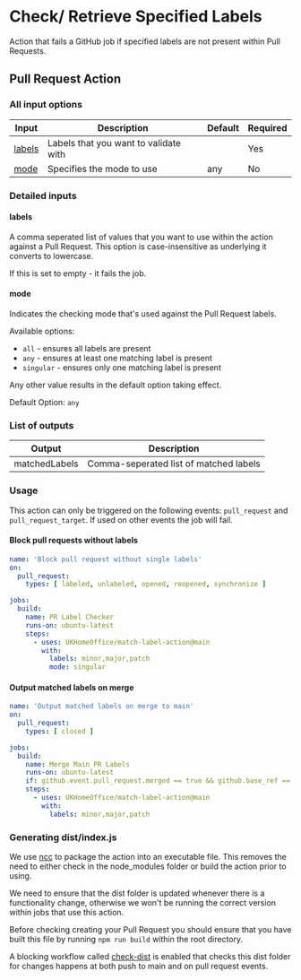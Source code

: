 # Check/ Retrieve Specified Labels

Action that fails a GitHub job if specified labels are not present within Pull Requests.

## Pull Request Action

### All input options

| Input                                                               | Description                                                                 | Default               | Required |
| ------------------------------------------------------------------- | --------------------------------------------------------------------------- | --------------------- | -------- |
| [labels](#labels) | Labels that you want to validate with | | Yes |
| [mode](#mode) | Specifies the mode to use | any | No |


### Detailed inputs

#### labels

A comma seperated list of values that you want to use within the action against a Pull Request. This option is case-insensitive as underlying it converts to lowercase.

If this is set to empty - it fails the job.

#### mode

Indicates the checking mode that's used against the Pull Request labels.

Available options:
* `all` - ensures all labels are present
* `any` - ensures at least one matching label is present
* `singular` - ensures only one matching label is present

Any other value results in the default option taking effect.

Default Option: `any`

### List of outputs

| Output | Description |
| --- | --- |
| matchedLabels | Comma-seperated list of matched labels |

### Usage

This action can only be triggered on the following events: `pull_request` and `pull_request_target`. If used on other events the job will fail.

#### Block pull requests without labels

```yaml
name: 'Block pull request without single labels'
on:
  pull_request:
    types: [ labeled, unlabeled, opened, reopened, synchronize ]

jobs:
  build:
    name: PR Label Checker
    runs-on: ubuntu-latest
    steps:
      - uses: UKHomeOffice/match-label-action@main
        with:
          labels: minor,major,patch
          mode: singular
```

#### Output matched labels on merge

```yaml
name: 'Output matched labels on merge to main'
on:
  pull_request:
    types: [ closed ]

jobs:
  build:
    name: Merge Main PR Labels
    runs-on: ubuntu-latest
    if: github.event.pull_request.merged == true && github.base_ref == 'main'
    steps:
      - uses: UKHomeOffice/match-label-action@main
        with:
          labels: minor,major,patch
```

### Generating dist/index.js

We use [ncc](https://github.com/vercel/ncc) to package the action into an executable file. 
This removes the need to either check in the node_modules folder or build the action prior to using.

We need to ensure that the dist folder is updated whenever there is a functionality change, otherwise we won't be running the correct version within jobs that use this action.

Before checking creating your Pull Request you should ensure that you have built this file by running `npm run build` within the root directory. 

A blocking workflow called [check-dist](.github/workflows/check-dist.yml) is enabled that checks this dist folder for changes happens at both push to main and on pull request events.
